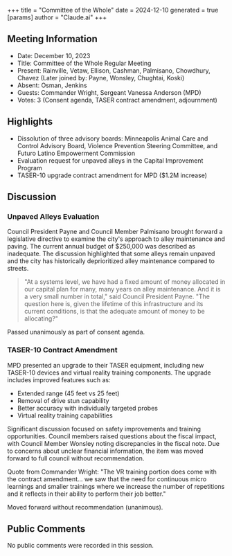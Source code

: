 +++
title = "Committee of the Whole"
date = 2024-12-10
 generated = true
[params]
  author = "Claude.ai"
+++

## Meeting Information
- Date: December 10, 2023
- Title: Committee of the Whole Regular Meeting
- Present: Rainville, Vetaw, Ellison, Cashman, Palmisano, Chowdhury, Chavez (Later joined by: Payne, Wonsley, Chughtai, Koski)
- Absent: Osman, Jenkins
- Guests: Commander Wright, Sergeant Vanessa Anderson (MPD)
- Votes: 3 (Consent agenda, TASER contract amendment, adjournment)

## Highlights
* Dissolution of three advisory boards: Minneapolis Animal Care and Control Advisory Board, Violence Prevention Steering Committee, and Futuro Latino Empowerment Commission
* Evaluation request for unpaved alleys in the Capital Improvement Program
* TASER-10 upgrade contract amendment for MPD ($1.2M increase)

## Discussion

### Unpaved Alleys Evaluation
Council President Payne and Council Member Palmisano brought forward a legislative directive to examine the city's approach to alley maintenance and paving. The current annual budget of $250,000 was described as inadequate. The discussion highlighted that some alleys remain unpaved and the city has historically deprioritized alley maintenance compared to streets.

> "At a systems level, we have had a fixed amount of money allocated in our capital plan for many, many years on alley maintenance. And it is a very small number in total," said Council President Payne. "The question here is, given the lifetime of this infrastructure and its current conditions, is that the adequate amount of money to be allocating?"

Passed unanimously as part of consent agenda.

### TASER-10 Contract Amendment
MPD presented an upgrade to their TASER equipment, including new TASER-10 devices and virtual reality training components. The upgrade includes improved features such as:
- Extended range (45 feet vs 25 feet)
- Removal of drive stun capability
- Better accuracy with individually targeted probes
- Virtual reality training capabilities

Significant discussion focused on safety improvements and training opportunities. Council members raised questions about the fiscal impact, with Council Member Wonsley noting discrepancies in the fiscal note. Due to concerns about unclear financial information, the item was moved forward to full council without recommendation.

Quote from Commander Wright: "The VR training portion does come with the contract amendment... we saw that the need for continuous micro learnings and smaller trainings where we increase the number of repetitions and it reflects in their ability to perform their job better."

Moved forward without recommendation (unanimous).

## Public Comments
No public comments were recorded in this session.
